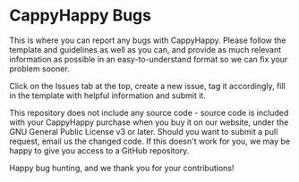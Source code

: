 # CappyHappy Bugs

This is where you can report any bugs with CappyHappy. Please follow the template and guidelines as well as you can, and provide as much relevant information as possible in an easy-to-understand format so we can fix your problem sooner. 

Click on the Issues tab at the top, create a new issue, tag it accordingly, fill in the template with helpful information and submit it.

This repository does not include any source code - source code is included with your CappyHappy purchase when you buy it on our website, under the GNU General Public License v3 or later. Should you want to submit a pull request, email us the changed code. If this doesn't work for you, we may be happy to give you access to a GitHub repository.

Happy bug hunting, and we thank you for your contributions!
